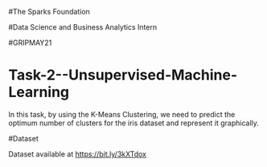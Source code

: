 #The Sparks Foundation

#Data Science and Business Analytics Intern

#GRIPMAY21

# Task-2--Unsupervised-Machine-Learning
In this task, by using the K-Means Clustering, we need to predict the optimum number of clusters for the iris dataset and represent it graphically.

#Dataset

Dataset available at  https://bit.ly/3kXTdox
